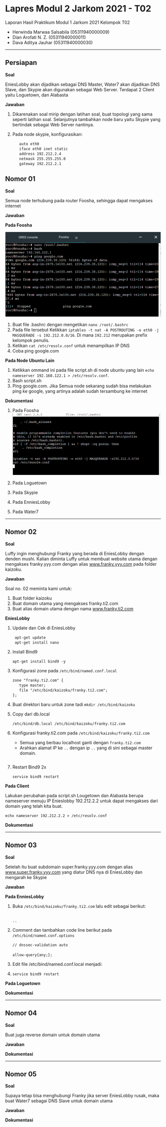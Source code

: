 # Lapres Modul 2 Jarkom 2021 - T02
Laporan Hasil Praktikum Modul 1 Jarkom 2021
Kelompok T02
  * Herwinda Marwaa Salsabila (05311940000009)
  * Dian Arofati N. Z. (05311940000011)
  * Dava Aditya Jauhar (05311940000030)

---

## Persiapan

   **Soal**
    
   EniesLobby akan dijadikan sebagai DNS Master, Water7 akan dijadikan DNS Slave, dan Skypie akan digunakan sebagai Web Server. Terdapat 2 Client yaitu Loguetown, dan Alabasta

   **Jawaban**
   
   1. Dikarenakan soal mirip dengan latihan soal, buat topologi yang sama seperti latihan soal. Selanjutnya tambahkan node baru yaitu Skypie yang bertindak sebagai Web Server nantinya. 
   2. Pada node skypie, konfigurasikan:
   
      ```
         auto eth0
         iface eth0 inet static
         address 192.212.2.4
         netmask 255.255.255.0
         gateway 192.212.2.1
       ```

## Nomor 01
   **Soal**
   
   Semua node terhubung pada router Foosha, sehingga dapat mengakses internet 
   
   **Jawaban**
   
   **Pada Foosha**
   
   ![Run Foosha](https://raw.githubusercontent.com/Herwindams24/Jarkom-Modul-2-T02-2021/main/Gambar/Foosha/chrome_JFysuv9QHq.png?)
   
   1. Buat file .bashrc dengan mengetikan `nano /root/.bashrc`
   2. Pada file tersebut Ketikkan `iptables -t nat -A POSTROUTING -o eth0 -j MASQUERADE -s 192.212.0.0/16`. Di mana `192.212` merupakan prefix kelompok penulis.
   3. Ketikan `cat /etc/resolv.conf` untuk menampilkan IP DNS
   4. Coba ping google.com
   
   **Pada Node Ubuntu Lain**
   1. Ketikkan ommand ini pada file script.sh di node ubuntu yang lain `echo nameserver 192.168.122.1 > /etc/resolv.conf`.
   2. Bash script.sh 
   3. Ping google.com. Jika Semua node sekarang sudah bisa melakukan ping ke google, yang artinya adalah sudah tersambung ke internet

 **Dokumentasi**
   1. Pada Foosha
   	![Image of bashrc](https://raw.githubusercontent.com/Herwindams24/Jarkom-Modul-2-T02-2021/main/Gambar/Foosha/bashrc.png)
   
   2. Pada Loguetown
   
   
   
   3. Pada Skypie
   
   
   
   4. Pada EnniesLobby
   
   
   
   5. Pada Water7


---

## Nomor 02
   **Soal**
   
   Luffy ingin menghubungi Franky yang berada di EniesLobby dengan denden mushi. Kalian diminta Luffy untuk membuat website utama dengan mengakses franky.yyy.com dengan alias www.franky.yyy.com pada folder kaizoku.
   
   **Jawaban**
   
   Soal no. 02 meminta kami untuk:
   1. Buat folder kaizoku
   2. Buat domain utama yang mengakses franky.ti2.com
   3. Buat alias domain utama dengan nama www.franky.ti2.com
 
   **EniesLobby**
  
   1. Update dan Cek di EniesLobby
    
      ```
       apt-get update
       apt-get install nano
       ```
    
   2. Install Bind9
    
      ```
      apt-get install bind9 -y
      ```
   
   3. Konfigurasi zone pada `/etc/bind/named.conf.local`
      
      ```
      zone "franky.ti2.com" {
	     type master;
	     file "/etc/bind/kaizoku/franky.ti2.com";
      };
      ```
   4. Buat direktori baru untuk zone tadi
      `mkdir /etc/bind/kaizoku`
   5. Copy dari db.local 
      ```
      /etc/bind/db.local /etc/bind/kaizoku/franky.ti2.com
      ```
   7. Konfigurasi franky.ti2.com pada `/etc/bind/kaizoku/franky.ti2.com`
      * Semua yang berbau localhost ganti dengan `franky.ti2.com`
      * Arahkan alamat IP ke `..` dengan ip `..` yang di sini sebagai master domain. 
      
      ```
      ```
      
   8. Restart Bind9 2x
      ```
      service bind9 restart
      ```
   
   **Pada Client**
   
   Lakukan perubahan pada script.sh Lougetown dan Alabasta berupa nameserver menuju IP Enieslobby 192.212.2.2 untuk dapat mengakses dari domain yang telah kita buat.

   ```
   echo nameserver 192.212.2.2 > /etc/resolv.conf
   ```
   
   **Dokumentasi**
   
---

## Nomor 03
   **Soal**
   
   Setelah itu buat subdomain super.franky.yyy.com dengan alias www.super.franky.yyy.com yang diatur DNS nya di EniesLobby dan mengarah ke Skypie
   
   **Jawaban**
   
   **Pada EnniesLobby**

   1. Buka `/etc/bind/kaizoku/franky.ti2.com` lalu edit sebagai berikut:
    
       ```

       ..

       ```
    
   2. Comment dan tambahkan code line berikut pada `/etc/bind/named.conf.options`

      ```
      // dnssec-validation auto

      allow-query{any;};
      ```

   3. Edit file /etc/bind/named.conf.local menjadi:



   4. `service bind9 restart`
   
   **Pada Loguetown**
   
   
   **Dokumentasi**
   
   
---

## Nomor 04
   **Soal**
   
   Buat juga reverse domain untuk domain utama
   
   **Jawaban**
   
   
   
   **Dokumentasi**



---

## Nomor 05
   **Soal**
   
   Supaya tetap bisa menghubungi Franky jika server EniesLobby rusak, maka buat Water7 sebagai DNS Slave untuk domain utama
   
   **Jawaban**
   
   
   
   **Dokumentasi**
   
